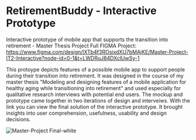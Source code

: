 # RetirementBuddy - Interactive Prototype
Interactive prototype of mobile app that supports the transition into retirement - Master Thesis Project
Full FIGMA Project: https://www.figma.com/design/lXTb4f3ROsixdXU7bMAjKE/Master-Project-IT2-Interactive?node-id=0-1&t=LWDRuJ84DXclUwSy-1 

This protoype depicts features of a possible mobile app to support people during their transition into retirement. It was designed in the course of my master thesis "Modeling and designing features of a mobile application for healthy aging while transitioning into retirement" and used especially for qualitative research interviews with potential end users. The mockup and prototype came together in two iterations of design and interveiws. With the link you can view the final solution of the interactive prototype. It brought insights into user comprehension, usefulness, usability and design decisions.


![Master-Project Final-white](https://github.com/user-attachments/assets/98eb3f97-01c1-4550-9720-b3db16d45f49)
